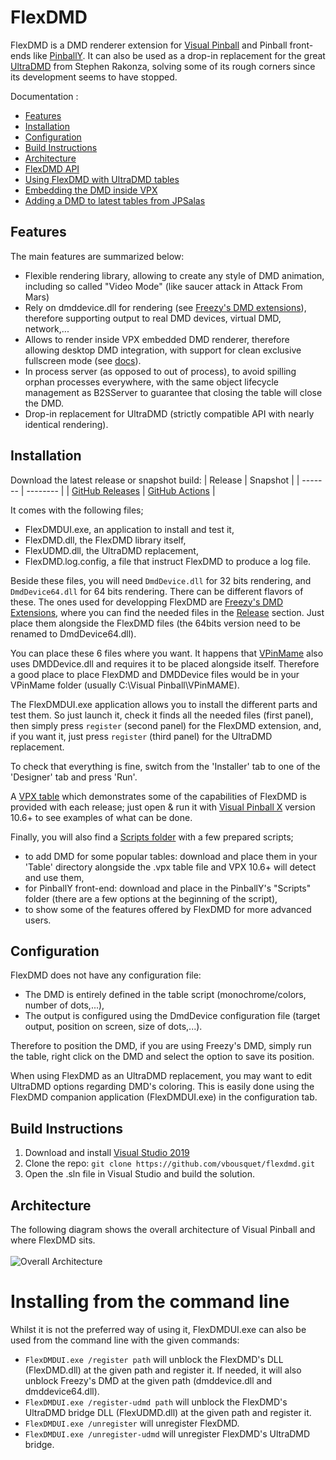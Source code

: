 # FlexDMD
FlexDMD is a DMD renderer extension for [Visual Pinball](https://sourceforge.net/projects/vpinball) and Pinball front-ends like [PinballY](https://github.com/mjrgh/PinballY). It can also be used as a drop-in replacement for the great [UltraDMD](https://ultradmd.wordpress.com/) from Stephen Rakonza, solving some of its rough corners since its development seems to have stopped.

Documentation :
* [Features](#features)
* [Installation](#installation)
* [Configuration](#configuration)
* [Build Instructions](#build-instructions)
* [Architecture](#architecture)
* [FlexDMD API](./FlexDMD_API.md)
* [Using FlexDMD with UltraDMD tables](./UltraDMD.md)
* [Embedding the DMD inside VPX](./VPXDMD.md)
* [Adding a DMD to latest tables from JPSalas](./JPSalas.md)

## Features
The main features are summarized below:
* Flexible rendering library, allowing to create any style of DMD animation, including so called "Video Mode" (like saucer attack in Attack From Mars)
* Rely on dmddevice.dll for rendering (see [Freezy's DMD extensions](https://github.com/freezy/dmd-extensions)), therefore supporting output to real DMD devices, virtual DMD, network,...
* Allows to render inside VPX embedded DMD renderer, therefore allowing desktop DMD integration, with support for clean exclusive fullscreen mode (see [docs](./VPXDMD.md)).
* In process server (as opposed to out of process), to avoid spilling orphan processes everywhere, with the same object lifecycle management as B2SServer to guarantee that closing the table will close the DMD.
* Drop-in replacement for UltraDMD (strictly compatible API with nearly identical rendering).

## Installation

Download the latest release or snapshot build: 
| Release | Snapshot |
| ------- | -------- |
| [GitHub Releases](https://github.com/vbousquet/flexdmd/releases) | [GitHub Actions](https://github.com/vbousquet/flexdmd/actions?query=workflow%3A%22CI%22) |

It comes with the following files;
- FlexDMDUI.exe, an application to install and test it,
- FlexDMD.dll, the FlexDMD library itself,
- FlexUDMD.dll, the UltraDMD replacement,
- FlexDMD.log.config, a file that instruct FlexDMD to produce a log file.

Beside these files, you will need ```DmdDevice.dll``` for 32 bits rendering, and ```DmdDevice64.dll``` for 64 bits rendering. There can be different flavors of these. The ones used for developping FlexDMD are [Freezy's DMD Extensions](https://github.com/freezy/dmd-extensions), where you can find the needed files in the [Release](https://github.com/freezy/dmd-extensions/releases) section. Just place them alongside the FlexDMD files (the 64bits version need to be renamed to DmdDevice64.dll).

You can place these 6 files where you want. It happens that [VPinMame](https://sourceforge.net/projects/pinmame/) also uses DMDDevice.dll and requires it to be placed alongside itself. Therefore a good place to place FlexDMD and DMDDevice files would be in your VPinMame folder (usually C:\Visual Pinball\VPinMAME).

The FlexDMDUI.exe application allows you to install the different parts and test them. So just launch it, check it finds all the needed files (first panel), then simply press ```register``` (second panel) for the FlexDMD extension, and, if you want it, just press ```register``` (third panel) for the UltraDMD replacement.

To check that everything is fine, switch from the 'Installer' tab to one of the 'Designer' tab and press 'Run'.

A [VPX table](https://github.com/vbousquet/flexdmd/tree/master/FlexDemo) which demonstrates some of the capabilities of FlexDMD is provided with each release; just open & run it with [Visual Pinball X](https://github.com/vpinball/vpinball) version 10.6+ to see examples of what can be done.

Finally, you will also find a [Scripts folder](https://github.com/vbousquet/flexdmd/tree/master/Scripts/) with a few prepared scripts;
* to add DMD for some popular tables: download and place them in your 'Table' directory alongside the .vpx table file and VPX 10.6+ will detect and use them,
* for PinballY front-end: download and place in the PinballY's "Scripts" folder (there are a few options at the beginning of the script),
* to show some of the features offered by FlexDMD for more advanced users.

## Configuration
FlexDMD does not have any configuration file:
* The DMD is entirely defined in the table script (monochrome/colors, number of dots,...),
* The output is configured using the DmdDevice configuration file (target output, position on screen, size of dots,...).

Therefore to position the DMD, if you are using Freezy's DMD, simply run the table, right click on the DMD and select the option to save its position.

When using FlexDMD as an UltraDMD replacement, you may want to edit UltraDMD options regarding DMD's coloring. This is easily done using the FlexDMD companion application (FlexDMDUI.exe) in the configuration tab.

## Build Instructions
1. Download and install [Visual Studio 2019](https://visualstudio.microsoft.com/fr/downloads/)
2. Clone the repo: `git clone https://github.com/vbousquet/flexdmd.git`
3. Open the .sln file in Visual Studio and build the solution.

## Architecture
The following diagram shows the overall architecture of Visual Pinball and where FlexDMD sits.
<br></br>![Overall Architecture](./media/architecture.svg)

# Installing from the command line
Whilst it is not the preferred way of using it, FlexDMDUI.exe can also be used from the command line with the given commands:
* ```FlexDMDUI.exe /register path``` will unblock the FlexDMD's DLL (FlexDMD.dll) at the given path and register it. If needed, it will also unblock Freezy's DMD at the given path (dmddevice.dll and dmddevice64.dll).
* ```FlexDMDUI.exe /register-udmd path``` will unblock the FlexDMD's UltraDMD bridge DLL (FlexUDMD.dll) at the given path and register it.
* ```FlexDMDUI.exe /unregister``` will unregister FlexDMD.
* ```FlexDMDUI.exe /unregister-udmd``` will unregister FlexDMD's UltraDMD bridge.
